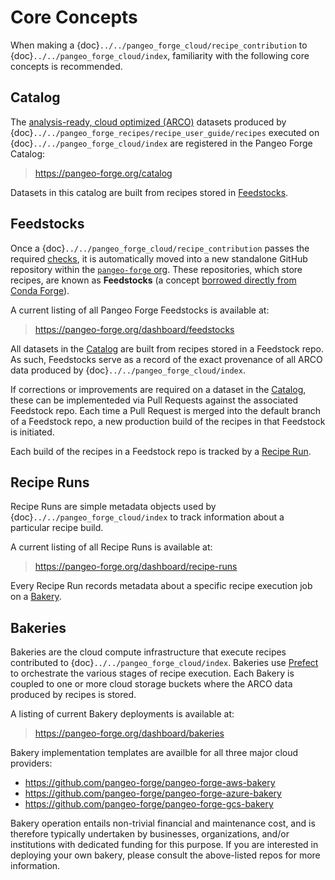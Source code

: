 # Core Concepts

When making a {doc}`../../pangeo_forge_cloud/recipe_contribution` to {doc}`../../pangeo_forge_cloud/index`, familiarity with the following core concepts is recommended.

## Catalog

The [analysis-ready, cloud optimized (ARCO)](https://ieeexplore.ieee.org/abstract/document/9354557) datasets produced by {doc}`../../pangeo_forge_recipes/recipe_user_guide/recipes`  executed on {doc}`../../pangeo_forge_cloud/index` are registered in the Pangeo Forge Catalog:

> <https://pangeo-forge.org/catalog>

Datasets in this catalog are built from recipes stored in [Feedstocks](#feedstocks).

## Feedstocks

Once a {doc}`../../pangeo_forge_cloud/recipe_contribution` passes the required [checks](../pangeo_forge_cloud/recipe_contribution.md#pr-checks), it is automatically moved into a new standalone GitHub repository within the [`pangeo-forge` org](https://github.com/orgs/pangeo-forge/repositories). These repositories, which store recipes, are known as **Feedstocks** (a concept [borrowed directly from Conda Forge](https://conda-forge.org/feedstock-outputs/)).

A current listing of all Pangeo Forge Feedstocks is available at:

> <https://pangeo-forge.org/dashboard/feedstocks>

All datasets in the [Catalog](#catalog) are built from recipes stored in a Feedstock repo. As such, Feedstocks serve as a record of the exact provenance of all ARCO data produced by {doc}`../../pangeo_forge_cloud/index`.

If corrections or improvements are required on a dataset in the [Catalog](#catalog), these can be implementeded via Pull Requests against the associated Feedstock repo. Each time a Pull Request is merged into the default branch of a Feedstock repo, a new production build of the recipes in that Feedstock is initiated.

Each build of the recipes in a Feedstock repo is tracked by a [Recipe Run](#recipe-runs).

## Recipe Runs

Recipe Runs are simple metadata objects used by {doc}`../../pangeo_forge_cloud/index` to track information about a particular recipe build.

A current listing of all Recipe Runs is available at:

> <https://pangeo-forge.org/dashboard/recipe-runs>

Every Recipe Run records metadata about a specific recipe execution job on a [Bakery](#bakeries).

## Bakeries

Bakeries are the cloud compute infrastructure that execute recipes contributed to
{doc}`../../pangeo_forge_cloud/index`. Bakeries use [Prefect](https://prefect.io/) to orchestrate the various stages of recipe execution. Each Bakery is coupled to one or more cloud storage buckets where the ARCO data produced by recipes is stored.

A listing of current Bakery deployments is available at:

> <https://pangeo-forge.org/dashboard/bakeries>

Bakery implementation templates are availble for all three major cloud providers:

- <https://github.com/pangeo-forge/pangeo-forge-aws-bakery>
- <https://github.com/pangeo-forge/pangeo-forge-azure-bakery>
- <https://github.com/pangeo-forge/pangeo-forge-gcs-bakery>

Bakery operation entails non-trivial financial and maintenance cost, and is therefore typically undertaken by businesses, organizations, and/or institutions with dedicated funding for this purpose. If you are interested in deploying your own bakery, please consult the above-listed repos for more information.
